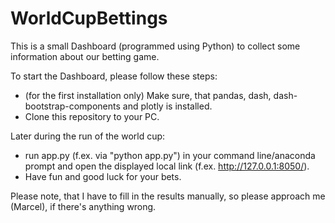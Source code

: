 # WorldCupBettings

This is a small Dashboard (programmed using Python) to collect some information about our betting game.

To start the Dashboard, please follow these steps:
- (for the first installation only) Make sure, that pandas, dash, dash-bootstrap-components and plotly is installed.
- Clone this repository to your PC.

Later during the run of the world cup:
- run app.py (f.ex. via "python app.py") in your command line/anaconda prompt and open the displayed local link (f.ex. http://127.0.0.1:8050/).
- Have fun and good luck for your bets.

Please note, that I have to fill in the results manually, so please approach me (Marcel), if there's anything wrong.
